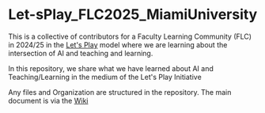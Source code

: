 # Let-sPlay_FLC2025_MiamiUniversity
This is a collective of contributors for a Faculty Learning Community (FLC) in 2024/25 in the [Let's Play](http://www.drpeterjamieson.com/LETS_PLAY/) model where we are learning about the intersection of AI and teaching and learning.

In this repository, we share what we have learned about AI and Teaching/Learning in the medium of the Let's Play Initiative

Any files and Organization are structured in the repository.  The main document is via the [Wiki](https://github.com/drpaj12/Let-sPlay_FLC2025_MiamiUniversity/wiki) 
